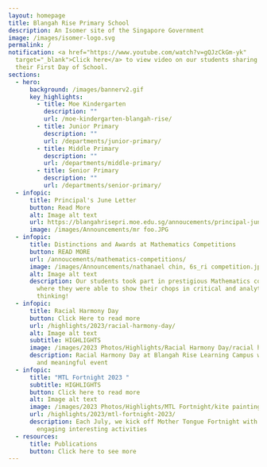 ```yaml
---
layout: homepage
title: Blangah Rise Primary School
description: An Isomer site of the Singapore Government
image: /images/isomer-logo.svg
permalink: /
notification: <a href="https://www.youtube.com/watch?v=gQJzCkGm-yk"
  target="_blank">Click here</a> to view video on our students sharing about
  their First Day of School.
sections:
  - hero:
      background: /images/bannerv2.gif
      key_highlights:
        - title: Moe Kindergarten
          description: ""
          url: /moe-kindergarten-blangah-rise/
        - title: Junior Primary
          description: ""
          url: /departments/junior-primary/
        - title: Middle Primary
          description: ""
          url: /departments/middle-primary/
        - title: Senior Primary
          description: ""
          url: /departments/senior-primary/
  - infopic:
      title: Principal's June Letter
      button: Read More
      alt: Image alt text
      url: https://blangahrisepri.moe.edu.sg/annoucements/principal-june-letter/
      image: /images/Announcements/mr foo.JPG
  - infopic:
      title: Distinctions and Awards at Mathematics Competitions
      button: READ MORE
      url: /annoucements/mathematics-competitions/
      image: /images/Announcements/nathanael chin, 6s_ri competition.jpg
      alt: Image alt text
      description: Our students took part in prestigious Mathematics competitions
        where they were able to show their chops in critical and analytical
        thinking!
  - infopic:
      title: Racial Harmony Day
      button: Click Here to read more
      url: /highlights/2023/racial-harmony-day/
      alt: Image alt text
      subtitle: HIGHLIGHTS
      image: /images/2023 Photos/Highlights/Racial Harmony Day/racial harmony_10.jpeg
      description: Racial Harmony Day at Blangah Rise Learning Campus was a colorful
        and meaningful event
  - infopic:
      title: "MTL Fortnight 2023 "
      subtitle: HIGHLIGHTS
      button: Click here to read more
      alt: Image alt text
      image: /images/2023 Photos/Highlights/MTL Fortnight/kite painting.jpg
      url: /highlights/2023/mtl-fortnight-2023/
      description: Each July, we kick off Mother Tongue Fortnight with a variety of
        engaging interesting activities
  - resources:
      title: Publications
      button: Click here to see more
---
```

